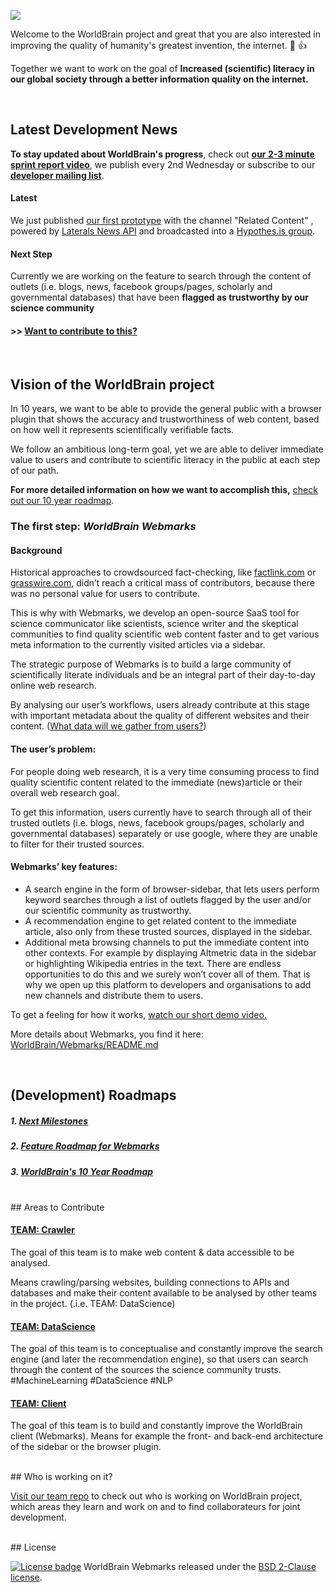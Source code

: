 
![](http://www.worldbrain.io/wp-content/uploads/2016/03/Logo_Background_small.png)
<br>

Welcome to the WorldBrain project and great that you are also interested in improving the quality of humanity's greatest invention, the internet. :tada: :+1:

Together we want to work on the goal of **Increased (scientific) literacy in our global society through a better information quality on the internet.**

<br>

## Latest Development News

**To stay updated about WorldBrain's progress**, check out **[our 2-3 minute sprint report video](www.worldbrain.io/2016/blog/)**, we publish every 2nd Wednesday or subscribe to our **[developer mailing list](https://groups.google.com/forum/#!forum/worldbrain-dev-mailing-list)**.


#### Latest
We just published [our first prototype](http://www.worldbrain.io/sprint_report_9/) with the channel "Related Content" , powered by [Laterals News API](https://lateral.io/publishing) and broadcasted into a [Hypothes.is group](https://hypothes.is/groups/KG9bL1Bm/related-articles).
  
#### Next Step
Currently we are working on the feature to search through the content of outlets (i.e. blogs, news, facebook groups/pages, scholarly and governmental databases) that have been **flagged as trustworthy by our science community** 

#### >> [Want to contribute to this?](https://github.com/WorldBrain/START-HERE/blob/master/README.md#areas-to-contribute)


<br>

## Vision of the WorldBrain project

In 10 years, we want to be able to provide the general public with a browser plugin that shows the accuracy and trustworthiness of web content, based on how well it represents scientifically verifiable facts. 

We follow an ambitious long-term goal, yet we are able to deliver immediate value to users and contribute to scientific literacy in the public at each step of our path.

**For more detailed information on how we want to accomplish this,** [check out our 10 year roadmap](https://github.com/WorldBrain/START-HERE/blob/master/ROADMAPS.md#worldbrains-10-year-roadmap).

### The first step: *WorldBrain Webmarks*

#### Background

Historical approaches to crowdsourced fact-checking, like [factlink.com](https://factlink.com) or [grasswire.com](https://grasswire.com/), didn’t reach a critical mass of contributors, because there was no personal value for users to contribute.

This is why with Webmarks, we develop an open-source SaaS tool for science communicator like scientists, science writer and the skeptical communities to find quality scientific web content faster and to get various meta information to the currently visited articles via a sidebar. 

The strategic purpose of Webmarks is to build a large community of scientifically literate individuals and be an integral part of their day-to-day online web research.

By analysing our user’s workflows, users already contribute at this stage with important metadata about the quality of different websites and their content.  ([What data will we gather from users?](http://www.worldbrain.io/open_and_social))

#### The user’s problem:
For people doing web research, it is a very time consuming process to find quality scientific content related to the immediate (news)article or their overall web research goal. 

To get this information, users currently have to search through all of their trusted outlets (i.e. blogs, news, facebook groups/pages, scholarly and governmental databases) separately or use google, where they are unable to filter for their trusted sources. 

#### Webmarks’ key features:
 - A search engine in the form of browser-sidebar, that lets users perform keyword searches through a list of outlets flagged by the user and/or our scientific community as trustworthy.
 - A recommendation engine to get related content to the immediate article, also only from these trusted sources, displayed in the sidebar. 
 - Additional meta browsing channels to put the immediate content into other contexts. For example by displaying Altmetric data in the sidebar or highlighting Wikipedia entries in the text.
 There are endless opportunities to do this and we surely won’t cover all of them. That is why we open up this platform to developers and organisations to add new channels and distribute them to users.

To get a feeling for how it works, [watch our short demo video.](https://www.youtube.com/watch?v=mWLg1awM3BE)

More details about Webmarks, you find it here: [WorldBrain/Webmarks/README.md](https://github.com/WorldBrain/Webmarks/blob/master/README.md) 

<br>

## (Development) Roadmaps

##### 1. [Next Milestones](https://github.com/WorldBrain/START-HERE/blob/master/ROADMAPS.md#next-milestones)
##### 2. [Feature Roadmap for Webmarks](https://github.com/WorldBrain/START-HERE/blob/master/ROADMAPS.md#feature-roadmap-for-webmarks)
##### 3. [WorldBrain's 10 Year Roadmap](https://github.com/WorldBrain/START-HERE/blob/master/ROADMAPS.md#worldbrains-10-year-roadmap)


<br>
## Areas to Contribute

#### [TEAM: Crawler](https://github.com/WorldBrain/TEAM/issues/23)

The goal of this team is to make web content & data accessible to be analysed. 

Means crawling/parsing websites, building connections to APIs and databases and make their content available to be analysed by other teams in the project. (.i.e. TEAM: DataScience)

#### [TEAM: DataScience](https://github.com/WorldBrain/TEAM/issues/24)

The goal of this team is to conceptualise and constantly improve the search engine (and later the recommendation engine), so that users can search through the content of the sources the science community trusts. #MachineLearning #DataScience #NLP 

#### [TEAM: Client](https://github.com/WorldBrain/TEAM/issues/25)

The goal of this team is to build and constantly improve the WorldBrain client (Webmarks).
Means for example the front- and back-end architecture of the sidebar or the browser plugin.


<br>
## Who is working on it?

[Visit our team repo](https://github.com/WorldBrain/TEAM) to check out who is working on WorldBrain project, which areas they learn and work on and to find collaborateurs for joint development.


<br>
## License

[![License badge](https://img.shields.io/badge/license-BSD-blue.svg)](https://github.com/WorldBrain/START-HERE/blob/master/LICENSE) WorldBrain Webmarks  released under the [BSD 2-Clause license](https://github.com/WorldBrain/START-HERE/blob/master/LICENSE).


